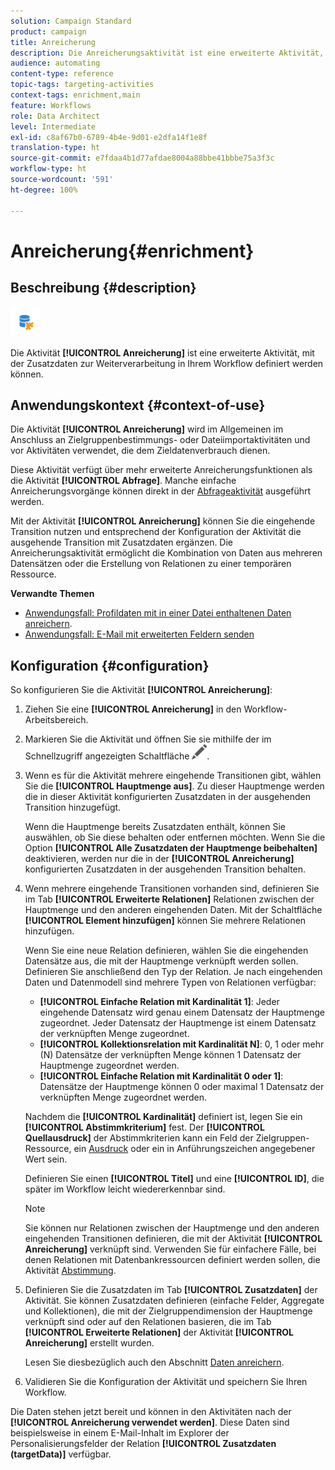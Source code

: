 ```yaml
---
solution: Campaign Standard
product: campaign
title: Anreicherung
description: Die Anreicherungsaktivität ist eine erweiterte Aktivität, mit der Zusatzdaten definierte werden können, die in Ihrem Workflow verarbeitet werden.
audience: automating
content-type: reference
topic-tags: targeting-activities
context-tags: enrichment,main
feature: Workflows
role: Data Architect
level: Intermediate
exl-id: c8af67b0-6789-4b4e-9d01-e2dfa14f1e8f
translation-type: ht
source-git-commit: e7fdaa4b1d77afdae8004a88bbe41bbbe75a3f3c
workflow-type: ht
source-wordcount: '591'
ht-degree: 100%

---
```


# Anreicherung{#enrichment}

## Beschreibung {#description}

![](assets/enrichment.png)

Die Aktivität **[!UICONTROL Anreicherung]** ist eine erweiterte Aktivität, mit der Zusatzdaten zur Weiterverarbeitung in Ihrem Workflow definiert werden können.

## Anwendungskontext {#context-of-use}

Die Aktivität **[!UICONTROL Anreicherung]** wird im Allgemeinen im Anschluss an Zielgruppenbestimmungs- oder Dateiimportaktivitäten und vor Aktivitäten verwendet, die dem Zieldatenverbrauch dienen.

Diese Aktivität verfügt über mehr erweiterte Anreicherungsfunktionen als die Aktivität **[!UICONTROL Abfrage]**. Manche einfache Anreicherungsvorgänge können direkt in der [Abfrageaktivität](../../automating/using/query.md#enriching-data) ausgeführt werden.

Mit der Aktivität **[!UICONTROL Anreicherung]** können Sie die eingehende Transition nutzen und entsprechend der Konfiguration der Aktivität die ausgehende Transition mit Zusatzdaten ergänzen. Die Anreicherungsaktivität ermöglicht die Kombination von Daten aus mehreren Datensätzen oder die Erstellung von Relationen zu einer temporären Ressource.

**Verwandte Themen**

* [Anwendungsfall: Profildaten mit in einer Datei enthaltenen Daten anreichern](../../automating/using/enriching-profile-data-file.md).
* [Anwendungsfall: E-Mail mit erweiterten Feldern senden](../../automating/using/sending-email-enriched-fields.md)

## Konfiguration {#configuration}

So konfigurieren Sie die Aktivität **[!UICONTROL Anreicherung]**:

1. Ziehen Sie eine **[!UICONTROL Anreicherung]** in den Workflow-Arbeitsbereich.
1. Markieren Sie die Aktivität und öffnen Sie sie mithilfe der im Schnellzugriff angezeigten Schaltfläche ![](assets/edit_darkgrey-24px.png).
1. Wenn es für die Aktivität mehrere eingehende Transitionen gibt, wählen Sie die **[!UICONTROL Hauptmenge aus]**. Zu dieser Hauptmenge werden die in dieser Aktivität konfigurierten Zusatzdaten in der ausgehenden Transition hinzugefügt.

   Wenn die Hauptmenge bereits Zusatzdaten enthält, können Sie auswählen, ob Sie diese behalten oder entfernen möchten. Wenn Sie die Option **[!UICONTROL Alle Zusatzdaten der Hauptmenge beibehalten]** deaktivieren, werden nur die in der **[!UICONTROL Anreicherung]** konfigurierten Zusatzdaten in der ausgehenden Transition behalten.

1. Wenn mehrere eingehende Transitionen vorhanden sind, definieren Sie im Tab **[!UICONTROL Erweiterte Relationen]** Relationen zwischen der Hauptmenge und den anderen eingehenden Daten. Mit der Schaltfläche **[!UICONTROL Element hinzufügen]** können Sie mehrere Relationen hinzufügen.

   Wenn Sie eine neue Relation definieren, wählen Sie die eingehenden Datensätze aus, die mit der Hauptmenge verknüpft werden sollen. Definieren Sie anschließend den Typ der Relation. Je nach eingehenden Daten und Datenmodell sind mehrere Typen von Relationen verfügbar:

   * **[!UICONTROL Einfache Relation mit Kardinalität 1]**: Jeder eingehende Datensatz wird genau einem Datensatz der Hauptmenge zugeordnet. Jeder Datensatz der Hauptmenge ist einem Datensatz der verknüpften Menge zugeordnet.
   * **[!UICONTROL Kollektionsrelation mit Kardinalität N]**: 0, 1 oder mehr (N) Datensätze der verknüpften Menge können 1 Datensatz der Hauptmenge zugeordnet werden.
   * **[!UICONTROL Einfache Relation mit Kardinalität 0 oder 1]**: Datensätze der Hauptmenge können 0 oder maximal 1 Datensatz der verknüpften Menge zugeordnet werden.

   Nachdem die **[!UICONTROL Kardinalität]** definiert ist, legen Sie ein **[!UICONTROL Abstimmkriterium]** fest. Der **[!UICONTROL Quellausdruck]** der Abstimmkriterien kann ein Feld der Zielgruppen-Ressource, ein [Ausdruck](../../automating/using/advanced-expression-editing.md) oder ein in Anführungszeichen angegebener Wert sein.

   Definieren Sie einen **[!UICONTROL Titel]** und eine **[!UICONTROL ID]**, die später im Workflow leicht wiedererkennbar sind.

   >[!NOTE]
   >
   >Sie können nur Relationen zwischen der Hauptmenge und den anderen eingehenden Transitionen definieren, die mit der Aktivität **[!UICONTROL Anreicherung]** verknüpft sind. Verwenden Sie für einfachere Fälle, bei denen Relationen mit Datenbankressourcen definiert werden sollen, die Aktivität [Abstimmung](../../automating/using/reconciliation.md).

1. Definieren Sie die Zusatzdaten im Tab **[!UICONTROL Zusatzdaten]** der Aktivität. Sie können Zusatzdaten definieren (einfache Felder, Aggregate und Kollektionen), die mit der Zielgruppendimension der Hauptmenge verknüpft sind oder auf den Relationen basieren, die im Tab **[!UICONTROL Erweiterte Relationen]** der Aktivität **[!UICONTROL Anreicherung]** erstellt wurden.

   Lesen Sie diesbezüglich auch den Abschnitt [Daten anreichern](../../automating/using/query.md#enriching-data).

1. Validieren Sie die Konfiguration der Aktivität und speichern Sie Ihren Workflow.

Die Daten stehen jetzt bereit und können in den Aktivitäten nach der **[!UICONTROL Anreicherung verwendet werden]**. Diese Daten sind beispielsweise in einem E-Mail-Inhalt im Explorer der Personalisierungsfelder der Relation **[!UICONTROL Zusatzdaten (targetData)]** verfügbar.
